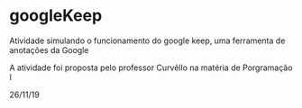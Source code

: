 # googleKeep
Atividade simulando o funcionamento do google keep, uma ferramenta de anotações da Google

A atividade foi proposta pelo professor Curvêllo na matéria de Porgramação I 

26/11/19
